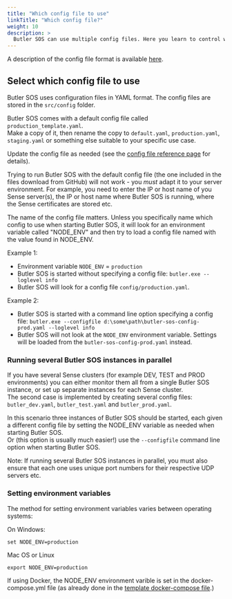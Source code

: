 ```yaml
---
title: "Which config file to use"
linkTitle: "Which config file?"
weight: 10
description: >
  Butler SOS can use multiple config files. Here you learn to control which one is used by Butler SOS.
---
```


A description of the config file format is available [here](/docs/reference/config_file_format/).

## Select which config file to use

Butler SOS uses configuration files in YAML format. The config files are stored in the `src/config` folder.  

Butler SOS comes with a default config file called `production_template.yaml`.  
Make a copy of it, then rename the copy to `default.yaml`, `production.yaml`, `staging.yaml` or something else suitable to your specific use case.

Update the config file as needed (see the [config file reference page](/docs/reference/config_file_format/) for details).

Trying to run Butler SOS with the default config file (the one included in the files download from GitHub) will not work - you *must* adapt it to your server environment. For example, you need to enter the IP or host name of you Sense server(s), the IP or host name where Butler SOS is running, where the Sense certificates are stored etc.

The name of the config file matters. Unless you specifically name which config to use when starting Butler SOS, it will look for an environment variable called "NODE_ENV" and then try to load a config file named with the value found in NODE_ENV.

Example 1:

* Environment variable `NODE_ENV` = `production`
* Butler SOS is started without specifying a config file: `butler.exe --loglevel info`
* Butler SOS will look for a config file `config/production.yaml`.

Example 2:

* Butler SOS is started with a command line option specifying a config file: `butler.exe --configfile d:\some\path\butler-sos-config-prod.yaml --loglevel info`
* Butler SOS will not look at the `NODE_ENV` environment variable. Settings will be loaded from the `butler-sos-config-prod.yaml` instead.

### Running several Butler SOS instances in parallel

If you have several Sense clusters (for example DEV, TEST and PROD environments) you can either monitor them all from a single Butler SOS instance, or set up separate instances for each Sense cluster.  
The second case is implemented by creating several config files: `butler_dev.yaml`, `butler_test.yaml` and `butler_prod.yaml`.

In this scenario three instances of Butler SOS should be started, each given a different config file by setting the NODE_ENV variable as needed when starting Butler SOS.  
Or (this option is usually much easier!) use the `--configfile` command line option when starting Butler SOS.

Note: If running several Butler SOS instances in parallel, you must also ensure that each one uses unique port numbers for their respective UDP servers etc.

### Setting environment variables

The method for setting environment variables varies between operating systems:

On Windows:

    set NODE_ENV=production

Mac OS or Linux

    export NODE_ENV=production

If using Docker, the NODE_ENV environment varible is set in the docker-compose.yml file (as already done in the [template docker-compose file](https://github.com/ptarmiganlabs/butler-sos/blob/master/src/docker-compose.yml).)
